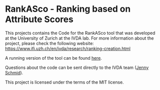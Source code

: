 # RankASco - Ranking based on Attribute Scores
This projects contains the Code for the RankASco tool that was developed at the University of Zurich at the IVDA lab.
For more information about the project, please check the following website:
https://www.ifi.uzh.ch/en/ivda/research/ranking-creation.html

A running version of the tool can be found [here](https://rankasco-ivda.ifi.uzh.ch/home).

Questions about the code can be sent directly to the IVDA team ([Jenny Schmid](https://www.ifi.uzh.ch/en/ivda/team/schmid.html)).

This project is licensed under the terms of the MIT license.
